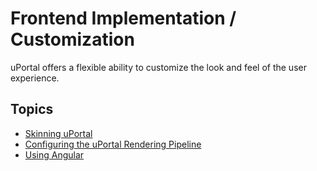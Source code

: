# Frontend Implementation / Customization
uPortal offers a flexible ability to customize the look and feel of the user experience.

## Topics

* [Skinning uPortal](SKINNING_UPORTAL.md)
* [Configuring the uPortal Rendering Pipeline](RENDERING_PIPELINE.md)
* [Using Angular](USING_ANGULAR.md)
